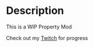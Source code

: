 # Description

This is a WIP Property Mod

Check out my [Twitch](https://www.twitch.tv/DiscworldZA) for progress